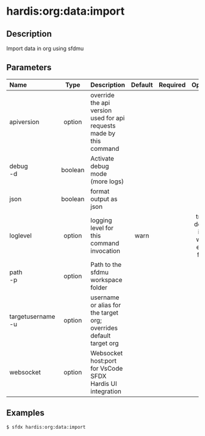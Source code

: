 # hardis:org:data:import

## Description

Import data in org using sfdmu

## Parameters

|Name|Type|Description|Default|Required|Options|
|:---|:--:|:----------|:-----:|:------:|:-----:|
|apiversion|option|override the api version used for api requests made by this command||||
|debug<br/>-d|boolean|Activate debug mode (more logs)||||
|json|boolean|format output as json||||
|loglevel|option|logging level for this command invocation|warn||trace<br/>debug<br/>info<br/>warn<br/>error<br/>fatal|
|path<br/>-p|option|Path to the sfdmu workspace folder||||
|targetusername<br/>-u|option|username or alias for the target org; overrides default target org||||
|websocket|option|Websocket host:port for VsCode SFDX Hardis UI integration||||

## Examples

```shell
$ sfdx hardis:org:data:import
```


